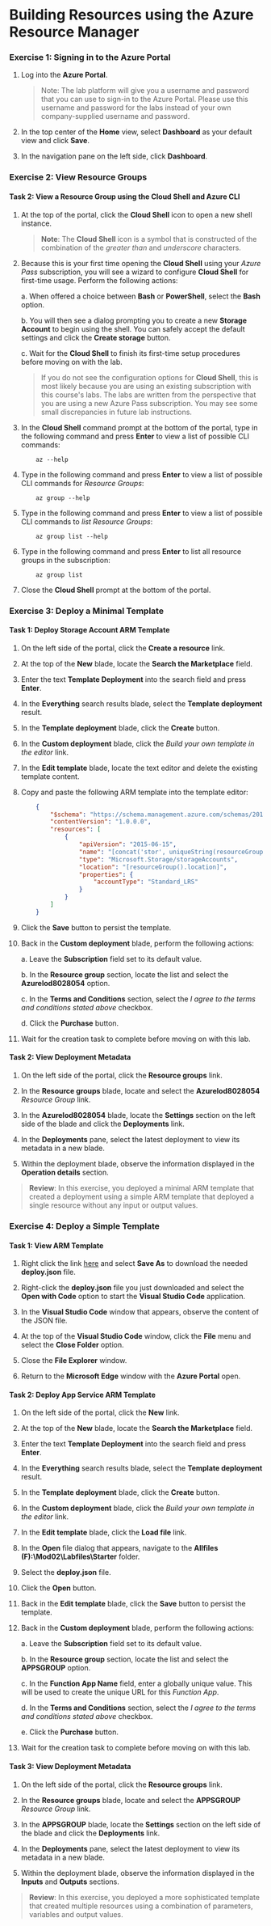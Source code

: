 # Building Resources using the Azure Resource Manager

### Exercise 1: Signing in to the Azure Portal

1. Log into the **Azure Portal**.

    >Note: The lab platform will give you a username and password that you can use to sign-in to the Azure Portal. Please use this username and password for the labs instead of your own company-supplied username and password.

1. In the top center of the **Home** view, select **Dashboard** as your default view and click **Save**.

1. In the navigation pane on the left side, click **Dashboard**.

### Exercise 2: View Resource Groups

#### Task 2: View a Resource Group using the Cloud Shell and Azure CLI

1.  At the top of the portal, click the **Cloud Shell** icon to open a new shell instance.

    > **Note**: The **Cloud Shell** icon is a symbol that is constructed of the combination of the *greater than* and *underscore* characters.

1.  Because this is your first time opening the **Cloud Shell** using your *Azure Pass* subscription, you will see a wizard to configure **Cloud Shell** for first-time usage. Perform the following actions:

    a.  When offered a choice between **Bash** or **PowerShell**, select the **Bash** option.

    b.  You will then see a dialog prompting you to create a new **Storage Account** to begin using the shell. You can safely accept the default settings and click the **Create storage** button.

    c.  Wait for the **Cloud Shell** to finish its first-time setup procedures before moving on with the lab.

    > If you do not see the configuration options for **Cloud Shell**, this is most likely because you are using an existing subscription with this course's labs. The labs are written from the perspective that you are using a new Azure Pass subscription. You may see some small discrepancies in future lab instructions.

1.  In the **Cloud Shell** command prompt at the bottom of the portal, type in the following command and press **Enter** to view a list of possible CLI commands:

    ```azurecli-interactive
        az --help
    ```

1.  Type in the following command and press **Enter** to view a list of possible CLI commands for *Resource Groups*:

    ```azurecli-interactive
        az group --help
    ```

1.  Type in the following command and press **Enter** to view a list of possible CLI commands to *list Resource Groups*:

    ```azurecli-interactive
        az group list --help
    ```

1.  Type in the following command and press **Enter** to list all resource groups in the subscription:

    ```azurecli-interactive
        az group list
    ```

1. Close the **Cloud Shell** prompt at the bottom of the portal.

### Exercise 3: Deploy a Minimal Template

#### Task 1: Deploy Storage Account ARM Template

1.  On the left side of the portal, click the **Create a resource** link.

1.  At the top of the **New** blade, locate the **Search the Marketplace** field.

1.  Enter the text **Template Deployment** into the search field and press **Enter**.

1.  In the **Everything** search results blade, select the **Template deployment** result.

1.  In the **Template deployment** blade, click the **Create** button.

1.  In the **Custom deployment** blade, click the *Build your own template in the editor* link.

1.  In the **Edit template** blade, locate the text editor and delete the existing template content.

1.  Copy and paste the following ARM template into the template editor:

    ```json
        {
            "$schema": "https://schema.management.azure.com/schemas/2015-01-01/deploymentTemplate.json#",
            "contentVersion": "1.0.0.0",
            "resources": [
                {
                    "apiVersion": "2015-06-15",
                    "name": "[concat('stor', uniqueString(resourceGroup().id))]",
                    "type": "Microsoft.Storage/storageAccounts",
                    "location": "[resourceGroup().location]",
                    "properties": {
                        "accountType": "Standard_LRS"
                    }
                }
            ]
        }
    ```

1.  Click the **Save** button to persist the template.

1. Back in the **Custom deployment** blade, perform the following actions:

    a.  Leave the **Subscription** field set to its default value.

    b.  In the **Resource group** section, locate the list and select the **Azurelod8028054** option.

    c.  In the **Terms and Conditions** section, select the *I agree to the terms and conditions stated above* checkbox.

    d.  Click the **Purchase** button.

1. Wait for the creation task to complete before moving on with this lab.

#### Task 2: View Deployment Metadata

1.  On the left side of the portal, click the **Resource groups** link.

1.  In the **Resource groups** blade, locate and select the **Azurelod8028054** *Resource Group* link.

1.  In the **Azurelod8028054** blade, locate the **Settings** section on the left side of the blade and click the **Deployments** link.

1.  In the **Deployments** pane, select the latest deployment to view its metadata in a new blade.

1.  Within the deployment blade, observe the information displayed in the **Operation details** section.

> **Review**: In this exercise, you deployed a minimal ARM template that created a deployment using a simple ARM template that deployed a single resource without any input or output values.

### Exercise 4: Deploy a Simple Template

#### Task 1: View ARM Template

1.  Right click the link [here](repo/files/master/deploy.json) and select **Save As** to download the needed **deploy.json** file.

1.  Right-click the **deploy.json** file you just downloaded and select the **Open with Code** option to start the **Visual Studio Code** application.

1.  In the **Visual Studio Code** window that appears, observe the content of the JSON file.

1.  At the top of the **Visual Studio Code** window, click the **File** menu and select the **Close Folder** option.

1.  Close the **File Explorer** window.

7.  Return to the **Microsoft Edge** window with the **Azure Portal** open.

#### Task 2: Deploy App Service ARM Template

1.  On the left side of the portal, click the **New** link.

2.  At the top of the **New** blade, locate the **Search the Marketplace** field.

3.  Enter the text **Template Deployment** into the search field and press **Enter**.

4.  In the **Everything** search results blade, select the **Template deployment** result.

5.  In the **Template deployment** blade, click the **Create** button.

6.  In the **Custom deployment** blade, click the *Build your own template in the editor* link.

7.  In the **Edit template** blade, click the **Load file** link.

8.  In the **Open** file dialog that appears, navigate to the **Allfiles (F):\\Mod02\\Labfiles\\Starter** folder.

9.  Select the **deploy.json** file.

10. Click the **Open** button.

11. Back in the **Edit template** blade, click the **Save** button to persist the template.

12. Back in the **Custom deployment** blade, perform the following actions:

    a.  Leave the **Subscription** field set to its default value.

    b.  In the **Resource group** section, locate the list and select the **APPSGROUP** option.

    c.  In the **Function App Name** field, enter a globally unique value. This will be used to create the unique URL for this *Function App*.

    d.  In the **Terms and Conditions** section, select the *I agree to the terms and conditions stated above* checkbox.

    e.  Click the **Purchase** button.

13. Wait for the creation task to complete before moving on with this lab.

#### Task 3: View Deployment Metadata

1.  On the left side of the portal, click the **Resource groups** link.

2.  In the **Resource groups** blade, locate and select the **APPSGROUP** *Resource Group* link.

3.  In the **APPSGROUP** blade, locate the **Settings** section on the left side of the blade and click the **Deployments** link.

4.  In the **Deployments** pane, select the latest deployment to view its metadata in a new blade.

5.  Within the deployment blade, observe the information displayed in the **Inputs** and **Outputs** sections.

> **Review**: In this exercise, you deployed a more sophisticated template that created multiple resources using a combination of parameters, variables and output values.
